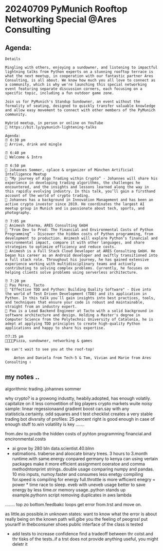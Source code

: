 # 20240709 PyMunich Rooftop Networking Special @Ares Consulting

## Agenda:
```
Details

Mingling with others, enjoying a sundowner, and listening to impactful lightning talks from Python experts on a stunning rooftop terrace is what the next meetup, in cooperation with our fantastic partner Ares Consulting, is all about. We know how much you all love to connect as a community, which is why we're launching this special networking event featuring separate discussion corners, each focusing on a specific topic, including a fun outdoor game zone.

Join us for PyMunich's Standup Sundowner, an event without the formality of seating, designed to quickly transfer valuable knowledge and allow easy movement to connect with other members of the PyMunich community.

Hybrid meetup, in person or online on YouTube
🎥 https://bit.ly/pymunich-lightening-talks

Agenda:
⏰ 6:30 pm
🎊 Arrive, drink and mingle

⏰ 6:40 pm
🎊 Welcome & Intro

⏰ 6:50 pm
🤖 Johannes Sommer, cplace & organizer of München Artificial Intelligence Meetup
🎤 “My journey of Algo Trading within Crypto” - Johannes will share his experience in developing trading algorithms, the challenges he encountered, and the insights and lessons learned along the way in this rapidly evolving industry. In this talk, you’ll gain a firsthand account of the world of crypto trading.
📖 Johannes has a background in Innovation Management and has been an active crypto investor since 2019. He coordinates the largest AI meetup group in Munich and is passionate about tech, sports, and photography.

⏰ 7:05 pm
🤖 Animesh Sharma, ARES Consulting GmbH
🎤 “From Dev to Prod: The Financial and Environmental Costs of Python Programming” - Discover the hidden costs of Python programming, from development to production. Animesh will explore Python’s financial and environmental impact, compare it with other languages, and share strategies to optimize efficiency and reduce costs.
📖 Animesh is a Full Stack Cloud Developer at ARES Consulting GmbH. He began his career as an Android developer and swiftly transitioned into a full stack role. Throughout his journey, he has gained extensive experience working with multidisciplinary teams and actively contributing to solving complex problems. Currently, he focuses on helping clients solve problems using serverless architecture.

⏰ 7:20 pm
🤖 Pau Pérez, Tacto
🎤 "Effective TDD and Python: Building Quality Software" - Dive into the world of Test Driven Development (TDD) and its application in Python. In this talk you`ll gain insights into best practices, tools, and techniques that ensure your code is robust and maintainable, straight from an industry expert.
📖 Pau is a Lead Backend Engineer at Tacto with a solid background in software architecture and design. Holding a Master's degree in Computer Science from the Polytechnic University of Catalonia, he is adept at applying TDD principles to create high-quality Python applications and happy to share his expertise.

⏰7:35 pm
🍺🍕💃🏽Pizza, sundowner, networking & games

We can't wait to see you at the roof-top!

    Anton and Daniela from Tech-5 & Tom, Vivian and Marie from Ares Consulting ✌️

```

## my notes ..

algorithmic trading..johannes sommer

why crypto? is a growong industty, heabily.adopted, has enough volatily. capitalize on it
less comoetition of big players
crypto markets wuite noisy
sample: linear regessionaand gradient boost
can.say with any statisticla.certainty. odd squares and t test
checklist creates a very stable trading bot
divsrsity of profiles: 25 percent right is good enough in case of enough stuff to.win
volatility is key
.......

from.dev to.prodb the hidden costs of pyhton programming
financial.and encironmental.costs
* ai grow by 280 bln
data.scientist.40.blnn
* eatimations. traberse and aloocate binary trees. 
3 hours to 3.month runtime.with same.energy conpared germany to kenya
can using vertain packages make it more efficient
assignment ooeratoe and comma methodntonprint strings..double usage
comparing numpy and pandas. 10 mio inputs, numoy.faster and consumes less enetgy
compiling for.speed is compiling for energy
full.throttle is more wfficient
enegry = power * time
race to sleep. eveb with uneveb usage
better to save energy by less time.or memory usage..python stands up
example.pythonn script removing duplicates in aws lambda

........
top zo bottom.feedbakc loops
get error from.trst and move on. 

as little.as possible.in unknown states: want to know what the error is about
really being on the known path will.gibe you the feeling of peogrss!
put yourarlf in thebconsuner shoes
public interface of the class is tested
* add tests to increase confidence
find a tradeoff between thr cotst.and thr tisks of the tests..if a trst does not provide anything useful, you might deletr it

